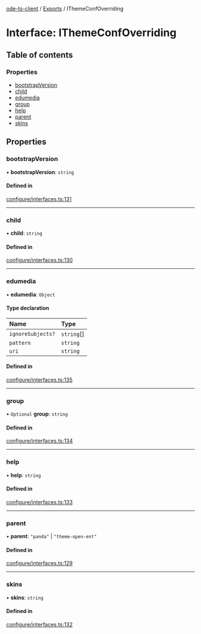 [ode-ts-client](../README.md) / [Exports](../modules.md) / IThemeConfOverriding

# Interface: IThemeConfOverriding

## Table of contents

### Properties

- [bootstrapVersion](ithemeconfoverriding.md#bootstrapversion)
- [child](ithemeconfoverriding.md#child)
- [edumedia](ithemeconfoverriding.md#edumedia)
- [group](ithemeconfoverriding.md#group)
- [help](ithemeconfoverriding.md#help)
- [parent](ithemeconfoverriding.md#parent)
- [skins](ithemeconfoverriding.md#skins)

## Properties

### bootstrapVersion

• **bootstrapVersion**: `string`

#### Defined in

[configure/interfaces.ts:131](https://github.com/opendigitaleducation/infrontexplore/blob/9b53f59/src/ts/configure/interfaces.ts#L131)

___

### child

• **child**: `string`

#### Defined in

[configure/interfaces.ts:130](https://github.com/opendigitaleducation/infrontexplore/blob/9b53f59/src/ts/configure/interfaces.ts#L130)

___

### edumedia

• **edumedia**: `Object`

#### Type declaration

| Name | Type |
| :------ | :------ |
| `ignoreSubjects?` | `string`[] |
| `pattern` | `string` |
| `uri` | `string` |

#### Defined in

[configure/interfaces.ts:135](https://github.com/opendigitaleducation/infrontexplore/blob/9b53f59/src/ts/configure/interfaces.ts#L135)

___

### group

• `Optional` **group**: `string`

#### Defined in

[configure/interfaces.ts:134](https://github.com/opendigitaleducation/infrontexplore/blob/9b53f59/src/ts/configure/interfaces.ts#L134)

___

### help

• **help**: `string`

#### Defined in

[configure/interfaces.ts:133](https://github.com/opendigitaleducation/infrontexplore/blob/9b53f59/src/ts/configure/interfaces.ts#L133)

___

### parent

• **parent**: ``"panda"`` \| ``"theme-open-ent"``

#### Defined in

[configure/interfaces.ts:129](https://github.com/opendigitaleducation/infrontexplore/blob/9b53f59/src/ts/configure/interfaces.ts#L129)

___

### skins

• **skins**: `string`

#### Defined in

[configure/interfaces.ts:132](https://github.com/opendigitaleducation/infrontexplore/blob/9b53f59/src/ts/configure/interfaces.ts#L132)
